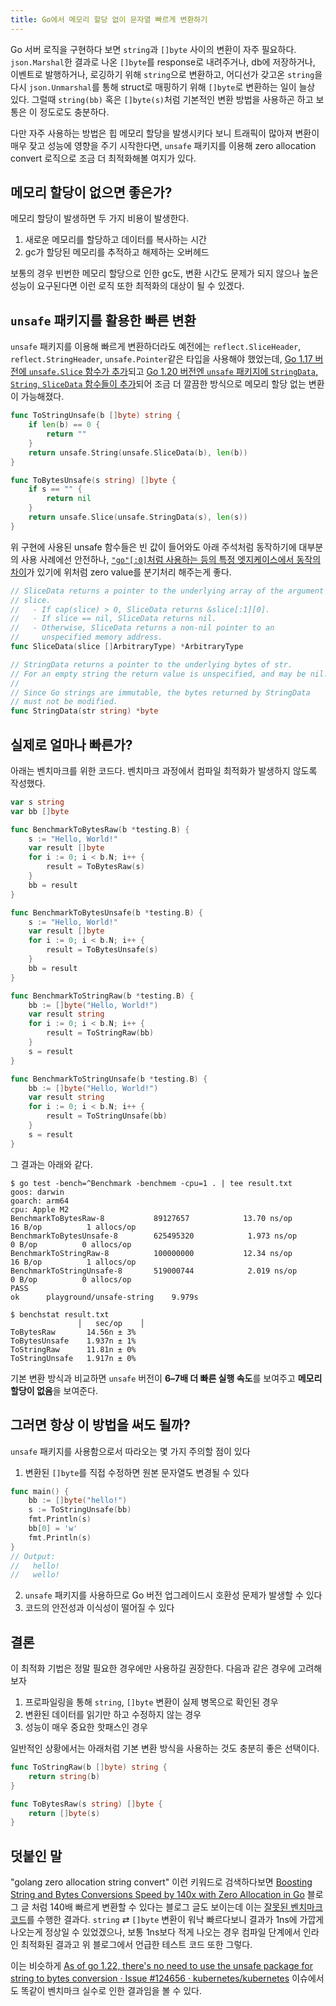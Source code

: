 ```yaml
---
title: Go에서 메모리 할당 없이 문자열 빠르게 변환하기
---
```


Go 서버 로직을 구현하다 보면 `string`과 `[]byte` 사이의 변환이 자주 필요하다. `json.Marshal`한 결과로 나온 `[]byte`를 response로 내려주거나, db에 저장하거나, 이벤트로 발행하거나, 로깅하기 위해 `string`으로 변환하고, 어디선가 갖고온 `string`을 다시 `json.Unmarshal`를 통해 struct로 매핑하기 위해 `[]byte`로 변환하는 일이 늘상 있다. 그럴때 `string(bb)` 혹은 `[]byte(s)`처럼 기본적인 변환 방법을 사용하곤 하고 보통은 이 정도로도 충분하다.

다만 자주 사용하는 방법은 힙 메모리 할당을 발생시키다 보니 트래픽이 많아져 변환이 매우 잦고 성능에 영향을 주기 시작한다면, `unsafe` 패키지를 이용해 zero allocation convert 로직으로 조금 더 최적화해볼 여지가 있다.

## 메모리 할당이 없으면 좋은가?

메모리 할당이 발생하면 두 가지 비용이 발생한다.

1. 새로운 메모리를 할당하고 데이터를 복사하는 시간
1. gc가 할당된 메모리를 추적하고 해제하는 오버헤드

보통의 경우 빈번한 메모리 할당으로 인한 gc도, 변환 시간도 문제가 되지 않으나 높은 성능이 요구된다면 이런 로직 또한 최적화의 대상이 될 수 있겠다.

## `unsafe` 패키지를 활용한 빠른 변환

`unsafe` 패키지를 이용해 빠르게 변환하더라도 예전에는 `reflect.SliceHeader`, `reflect.StringHeader`, `unsafe.Pointer`같은 타입을 사용해야 했었는데, [Go 1.17 버전에 `unsafe.Slice` 함수가 추가](https://github.com/golang/go/issues/19367)되고 [Go 1.20 버전엔 `unsafe` 패키지에 `StringData`, `String`, `SliceData` 함수들이 추가](https://github.com/golang/go/issues/53003)되어 조금 더 깔끔한 방식으로 메모리 할당 없는 변환이 가능해졌다.

```go
func ToStringUnsafe(b []byte) string {
	if len(b) == 0 {
		return ""
	}
	return unsafe.String(unsafe.SliceData(b), len(b))
}

func ToBytesUnsafe(s string) []byte {
	if s == "" {
		return nil
	}
	return unsafe.Slice(unsafe.StringData(s), len(s))
}
```

위 구현에 사용된 unsafe 함수들은 빈 값이 들어와도 아래 주석처럼 동작하기에 대부분의 사용 사례에선 안전하나, [`"go"[:0]`처럼 사용하는 등의 특정 엣지케이스에서 동작의 차이](https://github.com/golang/go/issues/53003#issuecomment-1772195663)가 있기에 위처럼 zero value를 분기처리 해주는게 좋다.

```go
// SliceData returns a pointer to the underlying array of the argument
// slice.
//   - If cap(slice) > 0, SliceData returns &slice[:1][0].
//   - If slice == nil, SliceData returns nil.
//   - Otherwise, SliceData returns a non-nil pointer to an
//     unspecified memory address.
func SliceData(slice []ArbitraryType) *ArbitraryType

// StringData returns a pointer to the underlying bytes of str.
// For an empty string the return value is unspecified, and may be nil.
//
// Since Go strings are immutable, the bytes returned by StringData
// must not be modified.
func StringData(str string) *byte
```

## 실제로 얼마나 빠른가?

아래는 벤치마크를 위한 코드다. 벤치마크 과정에서 컴파일 최적화가 발생하지 않도록 작성했다.

```go
var s string
var bb []byte

func BenchmarkToBytesRaw(b *testing.B) {
	s := "Hello, World!"
	var result []byte
	for i := 0; i < b.N; i++ {
		result = ToBytesRaw(s)
	}
	bb = result
}

func BenchmarkToBytesUnsafe(b *testing.B) {
	s := "Hello, World!"
	var result []byte
	for i := 0; i < b.N; i++ {
		result = ToBytesUnsafe(s)
	}
	bb = result
}

func BenchmarkToStringRaw(b *testing.B) {
	bb := []byte("Hello, World!")
	var result string
	for i := 0; i < b.N; i++ {
		result = ToStringRaw(bb)
	}
	s = result
}

func BenchmarkToStringUnsafe(b *testing.B) {
	bb := []byte("Hello, World!")
	var result string
	for i := 0; i < b.N; i++ {
		result = ToStringUnsafe(bb)
	}
	s = result
}
```

그 결과는 아래와 같다.

```shell
$ go test -bench=^Benchmark -benchmem -cpu=1 . | tee result.txt
goos: darwin
goarch: arm64
cpu: Apple M2
BenchmarkToBytesRaw-8       	89127657	        13.70 ns/op	      16 B/op	       1 allocs/op
BenchmarkToBytesUnsafe-8    	625495320	         1.973 ns/op	       0 B/op	       0 allocs/op
BenchmarkToStringRaw-8      	100000000	        12.34 ns/op	      16 B/op	       1 allocs/op
BenchmarkToStringUnsafe-8   	519000744	         2.019 ns/op	       0 B/op	       0 allocs/op
PASS
ok  	playground/unsafe-string	9.979s

$ benchstat result.txt
               │   sec/op    │
ToBytesRaw       14.56n ± 3%
ToBytesUnsafe    1.937n ± 1%
ToStringRaw      11.81n ± 0%
ToStringUnsafe   1.917n ± 0%
```

기본 변환 방식과 비교하면 `unsafe` 버전이 **6–7배 더 빠른 실행 속도**를 보여주고 **메모리 할당이 없음**을 보여준다.

## 그러면 항상 이 방법을 써도 될까?

`unsafe` 패키지를 사용함으로서 따라오는 몇 가지 주의할 점이 있다

1. 변환된 `[]byte`를 직접 수정하면 원본 문자열도 변경될 수 있다

```go
func main() {
	bb := []byte("hello!")
	s := ToStringUnsafe(bb)
	fmt.Println(s)
	bb[0] = 'w'
	fmt.Println(s)
}
// Output:
//   hello!
//   wello!
```

2. `unsafe` 패키지를 사용하므로 Go 버전 업그레이드시 호환성 문제가 발생할 수 있다
3. 코드의 안전성과 이식성이 떨어질 수 있다

## 결론

이 최적화 기법은 정말 필요한 경우에만 사용하길 권장한다. 다음과 같은 경우에 고려해보자

1. 프로파일링을 통해 `string`, `[]byte` 변환이 실제 병목으로 확인된 경우
2. 변환된 데이터를 읽기만 하고 수정하지 않는 경우
3. 성능이 매우 중요한 핫패스인 경우

일반적인 상황에서는 아래처럼 기본 변환 방식을 사용하는 것도 충분히 좋은 선택이다.

```go
func ToStringRaw(b []byte) string {
	return string(b)
}

func ToBytesRaw(s string) []byte {
	return []byte(s)
}
```

## 덧붙인 말

"golang zero allocation string convert" 이런 키워드로 검색하다보면 [Boosting String and Bytes Conversions Speed by 140x with Zero Allocation in Go](https://www.josestg.com/posts/golang/boosting-string-and-bytes-conversions-speed-by-140x-with-zero-allocation-in-go/) 블로그 글 처럼 140배 빠르게 변환할 수 있다는 블로그 글도 보이는데 이는 [잘못된 벤치마크 코드](https://github.com/josestg/zerocast/blob/44a4ab3d5e731c3716032d33504693df9ea6f75b/zerocast_test.go#L34)를 수행한 결과다. `string` ⇄ `[]byte` 변환이 워낙 빠르다보니 결과가 1ns에 가깝게 나오는게 정상일 수 있었겠으나, 보통 1ns보다 적게 나오는 경우 컴파일 단계에서 인라인 최적화된 결과고 위 블로그에서 언급한 테스트 코드 또한 그렇다.

이는 비슷하게 [As of go 1.22, there's no need to use the unsafe package for string to bytes conversion · Issue #124656 · kubernetes/kubernetes](https://github.com/kubernetes/kubernetes/issues/124656) 이슈에서도 똑같이 벤치마크 실수로 인한 결과임을 볼 수 있다.

